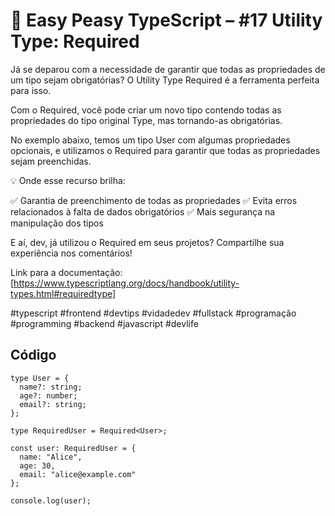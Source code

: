 # 🧠 Easy Peasy TypeScript – #17 Utility Type: Required

Já se deparou com a necessidade de garantir que todas as propriedades de um tipo sejam obrigatórias? O Utility Type Required é a ferramenta perfeita para isso.

Com o Required<Type>, você pode criar um novo tipo contendo todas as propriedades do tipo original Type, mas tornando-as obrigatórias.

No exemplo abaixo, temos um tipo User com algumas propriedades opcionais, e utilizamos o Required para garantir que todas as propriedades sejam preenchidas.

💡 Onde esse recurso brilha:

✅ Garantia de preenchimento de todas as propriedades
✅ Evita erros relacionados à falta de dados obrigatórios
✅ Mais segurança na manipulação dos tipos

E aí, dev, já utilizou o Required em seus projetos? Compartilhe sua experiência nos comentários!

Link para a documentação: [https://www.typescriptlang.org/docs/handbook/utility-types.html#requiredtype]

#typescript #frontend #devtips #vidadedev #fullstack #programação #programming #backend #javascript #devlife

## Código
```
type User = {
  name?: string;
  age?: number;
  email?: string;
};

type RequiredUser = Required<User>;

const user: RequiredUser = {
  name: "Alice",
  age: 30,
  email: "alice@example.com"
};

console.log(user);
```